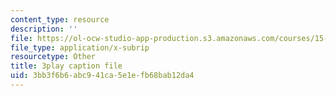 ```yaml
---
content_type: resource
description: ''
file: https://ol-ocw-studio-app-production.s3.amazonaws.com/courses/15-071-the-analytics-edge-spring-2017/3bb3f6b6abc941ca5e1efb68bab12da4_wQvjFfMvXrk.srt
file_type: application/x-subrip
resourcetype: Other
title: 3play caption file
uid: 3bb3f6b6-abc9-41ca-5e1e-fb68bab12da4
---
```

